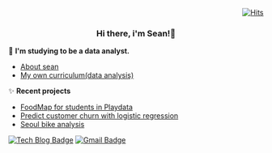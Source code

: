 <!-- Hits Counter -->
<div align=right>

[![Hits](https://hits.seeyoufarm.com/api/count/incr/badge.svg?url=https%3A%2F%2Fgithub.com%2Fsean-parkk)](https://hits.seeyoufarm.com)

</div>

<div align=center>
  
  ### Hi there, i'm Sean!👋

</div>

🌱 **I'm studying to be a data analyst.**  
* [About sean](https://sean-parkk.github.io/about/)
* [My own curriculum(data analysis)](https://sean-parkk.github.io/curriculum/)

✨ **Recent projects**
* [FoodMap for students in Playdata](https://c11.kr/ZMS_map)
* [Predict customer churn with logistic regression](https://github.com/Sean-Parkk/Projects/tree/master/predict_customer_churn)
* [Seoul bike analysis](https://nbviewer.jupyter.org/gist/Sean-Parkk/0d7d9567b0d8145eaf2f4fec587740f4)

[![Tech Blog Badge](http://img.shields.io/badge/-Tech%20blog-black?style=flat-square&logo=github&link=https://sean-parkk.github.io/)](https://sean-parkk.github.io/)
[![Gmail Badge](https://img.shields.io/badge/Gmail-d14836?style=flat-square&logo=Gmail&logoColor=white&link=mailto:stuun933@gmail.com)](mailto:stuun933@gmail.com)

<!--
**Sean-Parkk/Sean-parkk** is a ✨ _special_ ✨ repository because its `README.md` (this file) appears on your GitHub profile.

Here are some ideas to get you started:

- 🔭 I’m currently working on ...
- 🌱 I’m currently learning ...
- 👯 I’m looking to collaborate on ...
- 🤔 I’m looking for help with ...
- 💬 Ask me about ...
- 📫 How to reach me: ...
- 😄 Pronouns: ...
- ⚡ Fun fact: ...
-->
